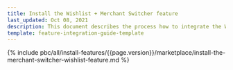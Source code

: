 ```yaml
---
title: Install the Wishlist + Merchant Switcher feature
last_updated: Oct 08, 2021
description: This document describes the process how to integrate the Wishlist + Merchant Switcher feature into a Spryker project.
template: feature-integration-guide-template
---
```


{% include pbc/all/install-features/{{page.version}}/marketplace/install-the-merchant-switcher-wishlist-feature.md %} <!-- To edit, see /_includes/pbc/all/install-features/202212.0/marketplace/install-the-merchant-switcher-wishlist-feature.md -->
